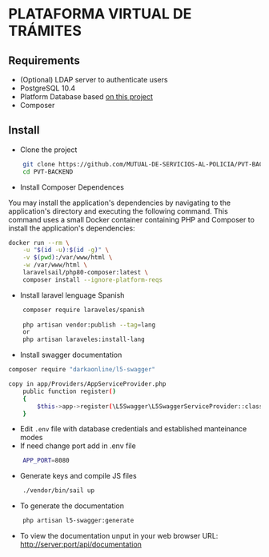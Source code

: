 # PLATAFORMA VIRTUAL DE TRÁMITES

## Requirements

* (Optional) LDAP server to authenticate users
* PostgreSQL 10.4
* Platform Database based [on this project](https://github.com/MUTUAL-DE-SERVICIOS-AL-POLICIA/PVT)
* Composer

## Install

* Clone the project

```sh
    git clone https://github.com/MUTUAL-DE-SERVICIOS-AL-POLICIA/PVT-BACKEND.git
    cd PVT-BACKEND
```

* Install Composer Dependences

You may install the application's dependencies by navigating to the application's directory and executing the following command. This command uses a small Docker container containing PHP and Composer to install the application's dependencies:

```sh
docker run --rm \
    -u "$(id -u):$(id -g)" \
    -v $(pwd):/var/www/html \
    -w /var/www/html \
    laravelsail/php80-composer:latest \
    composer install --ignore-platform-reqs
```
    

* Install laravel lenguage Spanish

```sh
    composer require laraveles/spanish
    
    php artisan vendor:publish --tag=lang
    or
    php artisan laraveles:install-lang
```

* Install swagger documentation

```sh
composer require "darkaonline/l5-swagger"

copy in app/Providers/AppServiceProvider.php
    public function register()
    {
        $this->app->register(\L5Swagger\L5SwaggerServiceProvider::class);
    }
```

* Edit `.env` file with database credentials and established manteinance modes
* If need change port add in .env file 

```sh
    APP_PORT=8080
```

* Generate keys and compile JS files

```sh
    ./vendor/bin/sail up
```

* To generate the documentation

```sh
    php artisan l5-swagger:generate
```

* To view the documentation unput in your web browser URL: [http://server:port/api/documentation](http://localhost/api/documentation/)
